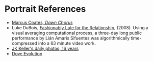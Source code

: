 # Portrait References

* [Marcus Coates, *Dawn Chorus*](https://www.youtube.com/watch?v=PCCpnDtgxXk)
* Luke DuBois, [Fashionably Late for the Relationship](https://vimeo.com/30496329), (2008). Using a visual averaging computational process, a three-day long public performance by Lián Amaris Sifuentes was algorithmically time-compressed into a 63 minute video work.
* [JK Keller's daily photos, 16 years](https://www.youtube.com/watch?v=XjSfaRzbAHc)
* [Dove Evolution](https://www.youtube.com/watch?v=iYhCn0jf46U)